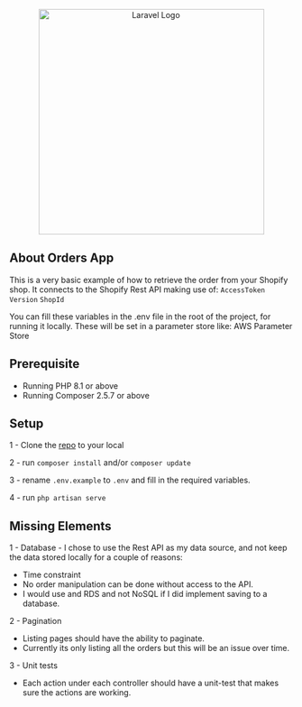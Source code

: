 <p align="center"><a href="https://laravel.com" target="_blank"><img src="https://raw.githubusercontent.com/laravel/art/master/logo-lockup/5%20SVG/2%20CMYK/1%20Full%20Color/laravel-logolockup-cmyk-red.svg" width="400" alt="Laravel Logo"></a></p>

## About Orders App

This is a very basic example of how to retrieve the order from your Shopify shop.
It connects to the Shopify Rest API making use of:
`AccessToken`
`Version`
`ShopId`

You can fill these variables in the .env file in the root of the project, for running it locally.
These will be set in a parameter store like: AWS Parameter Store

## Prerequisite

- Running PHP 8.1 or above
- Running Composer 2.5.7 or above

## Setup

1 - Clone the [repo](https://github.com/oofman/orders-app.git) to your local

2 - run `composer install` and/or `composer update`

3 - rename `.env.example` to `.env` and fill in the required variables.

4 - run `php artisan serve`

## Missing Elements

1 - Database - I chose to use the Rest API as my data source, and not keep the data stored locally for a couple of reasons:

- Time constraint
- No order manipulation can be done without access to the API.
- I would use and RDS and not NoSQL if I did implement saving to a database.

2 - Pagination

- Listing pages should have the ability to paginate.
- Currently its only listing all the orders but this will be an issue over time.

3 - Unit tests

- Each action under each controller should have a unit-test that makes sure the actions are working.